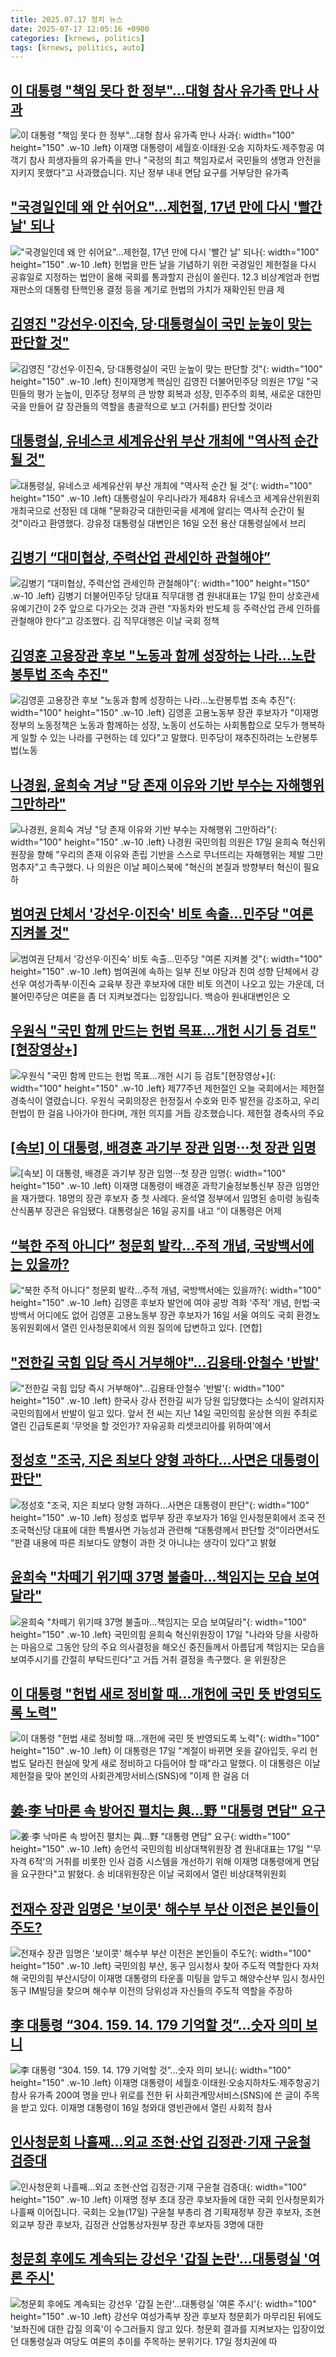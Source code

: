 ```yaml
---
title: 2025.07.17 정치 뉴스
date: 2025-07-17 12:05:16 +0900
categories: [krnews, politics]
tags: [krnews, politics, auto]
---
```

## [이 대통령 "책임 못다 한 정부"…대형 참사 유가족 만나 사과](https://n.news.naver.com/mnews/article/437/0000448872)

![이 대통령 "책임 못다 한 정부"…대형 참사 유가족 만나 사과](https://mimgnews.pstatic.net/image/origin/437/2025/07/16/448872.jpg?type=nf220_150){: width="100" height="150" .w-10 .left}
이재명 대통령이 세월호·이태원·오송 지하차도·제주항공 여객기 참사 희생자들의 유가족을 만나 "국정의 최고 책임자로서 국민들의 생명과 안전을 지키지 못했다"고 사과했습니다. 지난 정부 내내 면담 요구를 거부당한 유가족

## ["국경일인데 왜 안 쉬어요"…제헌절, 17년 만에 다시 '빨간 날' 되나](https://n.news.naver.com/mnews/article/008/0005222948)

!["국경일인데 왜 안 쉬어요"…제헌절, 17년 만에 다시 '빨간 날' 되나](https://mimgnews.pstatic.net/image/origin/008/2025/07/17/5222948.jpg?type=nf220_150){: width="100" height="150" .w-10 .left}
헌법을 만든 날을 기념하기 위한 국경일인 제헌절을 다시 공휴일로 지정하는 법안이 올해 국회를 통과할지 관심이 쏠린다. 12.3 비상계엄과 헌법재판소의 대통령 탄핵인용 결정 등을 계기로 헌법의 가치가 재확인된 만큼 제

## [김영진 "강선우·이진숙, 당·대통령실이 국민 눈높이 맞는 판단할 것"](https://n.news.naver.com/mnews/article/421/0008375016)

![김영진 "강선우·이진숙, 당·대통령실이 국민 눈높이 맞는 판단할 것"](https://mimgnews.pstatic.net/image/origin/421/2025/07/17/8375016.jpg?type=nf220_150){: width="100" height="150" .w-10 .left}
친이재명계 핵심인 김영진 더불어민주당 의원은 17일 "국민들의 평가 눈높이, 민주당 정부의 큰 방향 회복과 성장, 민주주의 회복, 새로운 대한민국을 만들어 갈 장관들의 역할을 총괄적으로 보고 (거취를) 판단할 것이라

## [대통령실, 유네스코 세계유산위 부산 개최에 "역사적 순간 될 것"](https://n.news.naver.com/mnews/article/119/0002979822)

![대통령실, 유네스코 세계유산위 부산 개최에 "역사적 순간 될 것"](https://mimgnews.pstatic.net/image/origin/119/2025/07/16/2979822.jpg?type=nf220_150){: width="100" height="150" .w-10 .left}
대통령실이 우리나라가 제48차 유네스코 세계유산위원회 개최국으로 선정된 데 대해 "문화강국 대한민국을 세계에 알리는 역사적 순간이 될 것"이라고 환영했다. 강유정 대통령실 대변인은 16일 오전 용산 대통령실에서 브리

## [김병기 “대미협상, 주력산업 관세인하 관철해야”](https://n.news.naver.com/mnews/article/011/0004510167)

![김병기 “대미협상, 주력산업 관세인하 관철해야”](https://mimgnews.pstatic.net/image/origin/011/2025/07/17/4510167.jpg?type=nf220_150){: width="100" height="150" .w-10 .left}
김병기 더불어민주당 당대표 직무대행 겸 원내대표는 17일 한미 상호관세 유예기간이 2주 앞으로 다가오는 것과 관련 “자동차와 반도체 등 주력산업 관세 인하를 관철해야 한다”고 강조했다. 김 직무대행은 이날 국회 정책

## [김영훈 고용장관 후보 "노동과 함께 성장하는 나라…노란봉투법 조속 추진"](https://n.news.naver.com/mnews/article/008/0005222670)

![김영훈 고용장관 후보 "노동과 함께 성장하는 나라…노란봉투법 조속 추진"](https://mimgnews.pstatic.net/image/origin/008/2025/07/16/5222670.jpg?type=nf220_150){: width="100" height="150" .w-10 .left}
김영훈 고용노동부 장관 후보자가 "이재명 정부의 노동정책은 노동과 함께하는 성장, 노동이 선도하는 사회통합으로 모두가 행복하게 일할 수 있는 나라를 구현하는 데 있다"고 말했다. 민주당이 재추진하려는 노란봉투법(노동

## [나경원, 윤희숙 겨냥 "당 존재 이유와 기반 부수는 자해행위 그만하라"](https://n.news.naver.com/mnews/article/003/0013368116)

![나경원, 윤희숙 겨냥 "당 존재 이유와 기반 부수는 자해행위 그만하라"](https://mimgnews.pstatic.net/image/origin/003/2025/07/17/13368116.jpg?type=nf220_150){: width="100" height="150" .w-10 .left}
나경원 국민의힘 의원은 17일 윤희숙 혁신위원장을 향해 "우리의 존재 이유와 존립 기반을 스스로 무너뜨리는 자해행위는 제발 그만 멈추자"고 촉구했다. 나 의원은 이날 페이스북에 "혁신의 본질과 방향부터 혁신이 필요하

## [범여권 단체서 '강선우·이진숙' 비토 속출…민주당 "여론 지켜볼 것"](https://n.news.naver.com/mnews/article/057/0001897039)

![범여권 단체서 '강선우·이진숙' 비토 속출…민주당 "여론 지켜볼 것"](https://mimgnews.pstatic.net/image/origin/057/2025/07/16/1897039.jpg?type=nf220_150){: width="100" height="150" .w-10 .left}
범여권에 속하는 일부 진보 야당과 친여 성향 단체에서 강선우 여성가족부·이진숙 교육부 장관 후보자에 대한 비토 의견이 나오고 있는 가운데, 더불어민주당은 여론을 좀 더 지켜보겠다는 입장입니다. 백승아 원내대변인은 오

## [우원식 "국민 함께 만드는 헌법 목표...개헌 시기 등 검토"[현장영상+]](https://n.news.naver.com/mnews/article/052/0002220248)

![우원식 "국민 함께 만드는 헌법 목표...개헌 시기 등 검토"[현장영상+]](https://mimgnews.pstatic.net/image/origin/052/2025/07/17/2220248.jpg?type=nf220_150){: width="100" height="150" .w-10 .left}
제77주년 제헌절인 오늘 국회에서는 제헌절 경축식이 열렸습니다. 우원식 국회의장은 헌정질서 수호와 민주 발전을 강조하고, 우리 헌법이 한 걸음 나아가야 한다며, 개헌 의지를 거듭 강조했습니다. 제헌절 경축사의 주요

## [[속보] 이 대통령, 배경훈 과기부 장관 임명···첫 장관 임명](https://n.news.naver.com/mnews/article/032/0003383133)

![[속보] 이 대통령, 배경훈 과기부 장관 임명···첫 장관 임명](https://mimgnews.pstatic.net/image/origin/032/2025/07/16/3383133.jpg?type=nf220_150){: width="100" height="150" .w-10 .left}
이재명 대통령이 배경훈 과학기술정보통신부 장관 임명안을 재가했다. 18명의 장관 후보자 중 첫 사례다. 윤석열 정부에서 임명된 송미령 농림축산식품부 장관은 유임됐다. 대통령실은 16일 공지를 내고 “이 대통령은 어제

## [“북한 주적 아니다” 청문회 발칵…주적 개념, 국방백서에는 있을까?](https://n.news.naver.com/mnews/article/016/0002500513)

![“북한 주적 아니다” 청문회 발칵…주적 개념, 국방백서에는 있을까?](https://mimgnews.pstatic.net/image/origin/016/2025/07/16/2500513.jpg?type=nf220_150){: width="100" height="150" .w-10 .left}
김영훈 후보자 발언에 여야 공방 격화 ‘주적’ 개념, 헌법·국방백서 어디에도 없어 김영훈 고용노동부 장관 후보자가 16일 서울 여의도 국회 환경노동위원회에서 열린 인사청문회에서 의원 질의에 답변하고 있다. [연합]

## ["전한길 국힘 입당 즉시 거부해야"...김용태·안철수 '반발'](https://n.news.naver.com/mnews/article/052/0002220223)

!["전한길 국힘 입당 즉시 거부해야"...김용태·안철수 '반발'](https://mimgnews.pstatic.net/image/origin/052/2025/07/17/2220223.jpg?type=nf220_150){: width="100" height="150" .w-10 .left}
한국사 강사 전한길 씨가 당원 입당했다는 소식이 알려지자 국민의힘에서 반발이 일고 있다. 앞서 전 씨는 지난 14일 국민의힘 윤상현 의원 주최로 열린 긴급토론회 '무엇을 할 것인가? 자유공화 리셋코리아를 위하여'에서

## [정성호 "조국, 지은 죄보다 양형 과하다…사면은 대통령이 판단"](https://n.news.naver.com/mnews/article/025/0003455549)

![정성호 "조국, 지은 죄보다 양형 과하다…사면은 대통령이 판단"](https://mimgnews.pstatic.net/image/origin/025/2025/07/16/3455549.jpg?type=nf220_150){: width="100" height="150" .w-10 .left}
정성호 법무부 장관 후보자가 16일 인사청문회에서 조국 전 조국혁신당 대표에 대한 특별사면 가능성과 관련해 “대통령께서 판단할 것”이라면서도 “판결 내용에 따른 죄보다도 양형이 과한 것 아니냐는 생각이 있다”고 밝혔

## [윤희숙 "차떼기 위기때 37명 불출마…책임지는 모습 보여달라"](https://n.news.naver.com/mnews/article/448/0000543106)

![윤희숙 "차떼기 위기때 37명 불출마…책임지는 모습 보여달라"](https://mimgnews.pstatic.net/image/origin/448/2025/07/17/543106.jpg?type=nf220_150){: width="100" height="150" .w-10 .left}
국민의힘 윤희숙 혁신위원장이 17일 "나라와 당을 사랑하는 마음으로 그동안 당의 주요 의사결정을 해오신 중진들께서 아름답게 책임지는 모습을 보여주시기를 간절히 부탁드린다"고 거듭 거취 결정을 촉구했다. 윤 위원장은

## [이 대통령 "헌법 새로 정비할 때…개헌에 국민 뜻 반영되도록 노력"](https://n.news.naver.com/mnews/article/277/0005623883)

![이 대통령 "헌법 새로 정비할 때…개헌에 국민 뜻 반영되도록 노력"](https://mimgnews.pstatic.net/image/origin/277/2025/07/17/5623883.jpg?type=nf220_150){: width="100" height="150" .w-10 .left}
이 대통령은 17일 "계절이 바뀌면 옷을 갈아입듯, 우리 헌법도 달라진 현실에 맞게 새로 정비하고 다듬어야 할 때"라고 말했다. 이 대통령은 이날 제헌절을 맞아 본인의 사회관계망서비스(SNS)에 "이제 한 걸음 더

## [姜·李 낙마론 속 방어진 펼치는 與...野 "대통령 면담" 요구](https://n.news.naver.com/mnews/article/277/0005623999)

![姜·李 낙마론 속 방어진 펼치는 與...野 "대통령 면담" 요구](https://mimgnews.pstatic.net/image/origin/277/2025/07/17/5623999.jpg?type=nf220_150){: width="100" height="150" .w-10 .left}
송언석 국민의힘 비상대책위원장 겸 원내대표는 17일 "'무자격 6적'의 거취를 비롯한 인사 검증 시스템을 개선하기 위해 이재명 대통령에게 면담을 요구한다"고 밝혔다. 송 비대위원장은 이날 국회에서 열린 비상대책위원회

## [전재수 장관 임명은 '보이콧'  해수부 부산 이전은 본인들이 주도?](https://n.news.naver.com/mnews/article/002/0002397559)

![전재수 장관 임명은 '보이콧'  해수부 부산 이전은 본인들이 주도?](https://mimgnews.pstatic.net/image/origin/002/2025/07/17/2397559.jpg?type=nf220_150){: width="100" height="150" .w-10 .left}
국민의힘 부산, 동구 임시청사 찾아 주도적 역할한다 자처해 국민의힘 부산시당이 이재명 대통령의 타운홀 미팅을 앞두고 해양수산부 임시 청사인 동구 IM빌딩을 찾으며 해수부 이전의 당위성과 자신들의 주도적 역할을 주장하

## [李 대통령 “304. 159. 14. 179 기억할 것”…숫자 의미 보니](https://n.news.naver.com/mnews/article/018/0006067399)

![李 대통령 “304. 159. 14. 179 기억할 것”…숫자 의미 보니](https://mimgnews.pstatic.net/image/origin/018/2025/07/17/6067399.jpg?type=nf220_150){: width="100" height="150" .w-10 .left}
이재명 대통령이 세월호·이태원·오송지하차도·제주항공기 참사 유가족 200여 명을 만나 위로를 전한 뒤 사회관계망서비스(SNS)에 쓴 글이 주목을 받고 있다. 이재명 대통령이 16일 청와대 영빈관에서 열린 사회적 참사

## [인사청문회 나흘째…외교 조현·산업 김정관·기재 구윤철 검증대](https://n.news.naver.com/mnews/article/056/0011990902)

![인사청문회 나흘째…외교 조현·산업 김정관·기재 구윤철 검증대](https://mimgnews.pstatic.net/image/origin/056/2025/07/17/11990902.jpg?type=nf220_150){: width="100" height="150" .w-10 .left}
이재명 정부 초대 장관 후보자들에 대한 국회 인사청문회가 나흘째 이어집니다. 국회는 오늘(17일) 구윤철 부총리 겸 기획재정부 장관 후보자, 조현 외교부 장관 후보자, 김정관 산업통상자원부 장관 후보자등 3명에 대한

## [청문회 후에도 계속되는 강선우 '갑질 논란'…대통령실 '여론 주시'](https://n.news.naver.com/mnews/article/421/0008374683)

![청문회 후에도 계속되는 강선우 '갑질 논란'…대통령실 '여론 주시'](https://mimgnews.pstatic.net/image/origin/421/2025/07/17/8374683.jpg?type=nf220_150){: width="100" height="150" .w-10 .left}
강선우 여성가족부 장관 후보자 청문회가 마무리된 뒤에도 '보좌진에 대한 갑질 의혹'이 수그러들지 않고 있다. 청문회 결과를 지켜보자는 입장이었던 대통령실과 여당도 여론의 추이를 주목하는 분위기다. 17일 정치권에 따

